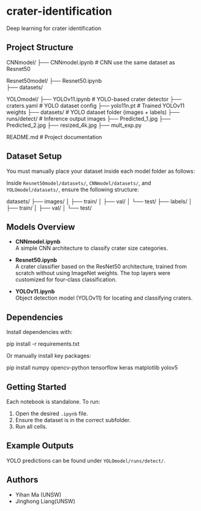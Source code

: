 # crater-identification
Deep learning for crater identification

## Project Structure

CNNmodel/
├── CNNmodel.ipynb            # CNN use the same dataset as Resnet50

Resnet50model/
├── Resnet50.ipynb            
├── datasets/                 

YOLOmodel/
├── YOLOv11.ipynb             # YOLO-based crater detector
├── craters.yaml              # YOLO dataset config
├── yolo11n.pt                # Trained YOLOv11 weights
├── datasets/                 # YOLO dataset folder (images + labels)
├── runs/detect/              # Inference output images
├── Predicted_1.jpg
├── Predicted_2.jpg
├── resized_4k.jpg
├── mult_exp.py

README.md                    # Project documentation

## Dataset Setup

You must manually place your dataset inside each model folder as follows:

Inside `Resnet50model/datasets/`, `CNNmodel/datasets/`, and `YOLOmodel/datasets/`, ensure the following structure:

datasets/
├── images/
│   ├── train/
│   ├── val/
│   └── test/
├── labels/
│   ├── train/
│   ├── val/
│   └── test/


## Models Overview

- **CNNmodel.ipynb**  
  A simple CNN architecture to classify crater size categories.

- **Resnet50.ipynb**  
  A crater classifier based on the ResNet50 architecture, trained from scratch without using ImageNet weights. The top layers were customized for four-class classification.

- **YOLOv11.ipynb**  
  Object detection model (YOLOv11) for locating and classifying craters.

## Dependencies

Install dependencies with:

pip install -r requirements.txt

Or manually install key packages:

pip install numpy opencv-python tensorflow keras matplotlib yolov5

## Getting Started

Each notebook is standalone. To run:
1. Open the desired `.ipynb` file.
2. Ensure the dataset is in the correct subfolder.
3. Run all cells.

## Example Outputs

YOLO predictions can be found under `YOLOmodel/runs/detect/`.

## Authors

- Yihan Ma (UNSW)
- Jinghong Liang(UNSW)
